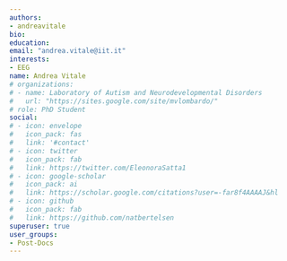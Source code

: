```yaml
---
authors:
- andreavitale
bio:
education:
email: "andrea.vitale@iit.it"
interests:
- EEG
name: Andrea Vitale
# organizations:
# - name: Laboratory of Autism and Neurodevelopmental Disorders
#   url: "https://sites.google.com/site/mvlombardo/"
# role: PhD Student
social:
# - icon: envelope
#   icon_pack: fas
#   link: '#contact'
# - icon: twitter
#   icon_pack: fab
#   link: https://twitter.com/EleonoraSatta1
# - icon: google-scholar
#   icon_pack: ai
#   link: https://scholar.google.com/citations?user=-far8f4AAAAJ&hl
# - icon: github
#   icon_pack: fab
#   link: https://github.com/natbertelsen
superuser: true
user_groups:
- Post-Docs
---
```

